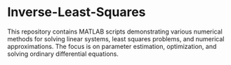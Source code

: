 # Inverse-Least-Squares
This repository contains MATLAB scripts demonstrating various numerical methods for solving linear systems, least squares problems, and numerical approximations. The focus is on parameter estimation, optimization, and solving ordinary differential equations.

